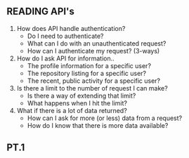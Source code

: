 ## READING API's

1. How does API handle authentication?
    * Do I need to authenticate?
    * What can I do with an unauthenticated request?
    * How can I authenticate my request? (3-ways)
2. How do I ask API for information..
    * The profile information for a specific user?
    * The repository listing for a specific user?
    * The recent, public activity for a specific user?
3. Is there a limit to the number of request I can make?
    * Is there a way of extending that limit?
    * What happens when I hit the limit?
4. What if there is a lot of data returned?
    * How can I ask for more (or less) data from a request?
    * How do I know that there is more data available?


## PT.1
